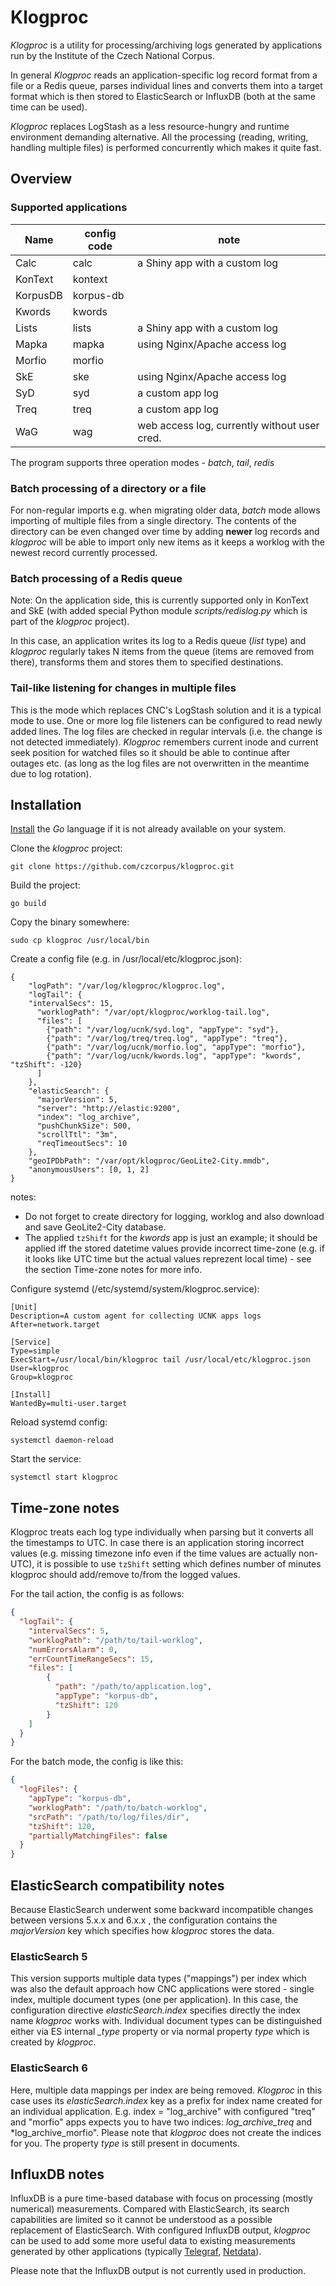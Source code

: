 # Klogproc

*Klogproc* is a utility for processing/archiving logs generated by applications
run by the Institute of the Czech National Corpus.

In general *Klogproc* reads an application-specific log record format from a file
or a Redis queue, parses individual lines and converts them into a target format
which is then stored to ElasticSearch or InfluxDB (both at the same time can be used).

*Klogproc* replaces LogStash as a less resource-hungry and runtime environment demanding
alternative. All the processing (reading, writing, handling multiple files) is performed
concurrently which makes it quite fast.

## Overview

### Supported applications

| Name     | config code | note                            |
|----------|-------------|---------------------------------|
| Calc     | calc        | a Shiny app with a custom log   |
| KonText  | kontext     |                                 |
| KorpusDB | korpus-db   |                                 |
| Kwords   | kwords      |                                 |
| Lists    | lists       | a Shiny app with a custom log   |
| Mapka    | mapka       | using Nginx/Apache access log   |
| Morfio   | morfio      |                                 |
| SkE      | ske         | using Nginx/Apache access log   |
| SyD      | syd         | a custom app log                |
| Treq     | treq        | a custom app log                |
| WaG      | wag         | web access log, currently without user cred.  |

The program supports three operation modes - *batch*, *tail*, *redis*

### Batch processing of a directory or a file

For non-regular imports e.g. when migrating older data, *batch* mode allows
importing of multiple files from a single directory. The contents of the directory
can be even changed over time by adding **newer** log records and *klogproc* will
be able to import only new items as it keeps a worklog with the newest record
currently processed.

### Batch processing of a Redis queue

Note: On the application side, this is currently supported only in KonText
and SkE (with added special Python module *scripts/redislog.py* which is part of
the *klogproc* project).

In this case, an application writes its log to a Redis queue (*list* type) and
*klogproc* regularly takes N items from the queue (items are removed from there),
transforms them and stores them to specified destinations.

### Tail-like listening for changes in multiple files

This is the mode which replaces CNC's LogStash solution and it is a typical
mode to use. One or more log file listeners can be configured to read newly
added lines. The log files are checked in regular intervals (i.e. the change is
not detected immediately). *Klogproc* remembers current inode and current seek position
for watched files so it should be able to continue after outages etc. (as long as
the log files are not overwritten  in the meantime due to log rotation).


## Installation

[Install](https://golang.org/doc/install) the *Go* language if it is not already
available on your system.

Clone the *klogproc* project:

`git clone https://github.com/czcorpus/klogproc.git`

Build the project:

`go build`

Copy the binary somewhere:

`sudo cp klogproc /usr/local/bin`

Create a config file (e.g. in /usr/local/etc/klogproc.json):

```
{
    "logPath": "/var/log/klogproc/klogproc.log",
    "logTail": {
	"intervalSecs": 15,
      "worklogPath": "/var/opt/klogproc/worklog-tail.log",
      "files": [
        {"path": "/var/log/ucnk/syd.log", "appType": "syd"},
        {"path": "/var/log/treq/treq.log", "appType": "treq"},
	    {"path": "/var/log/ucnk/morfio.log", "appType": "morfio"},
	    {"path": "/var/log/ucnk/kwords.log", "appType": "kwords", "tzShift": -120}
      ]
    },
    "elasticSearch": {
	  "majorVersion": 5,
      "server": "http://elastic:9200",
      "index": "log_archive",
      "pushChunkSize": 500,
      "scrollTtl": "3m",
      "reqTimeoutSecs": 10
    },
    "geoIPDbPath": "/var/opt/klogproc/GeoLite2-City.mmdb",
    "anonymousUsers": [0, 1, 2]
}
```

notes:

- Do not forget to create directory for logging, worklog and also
download and save GeoLite2-City database.
- The applied `tzShift` for the *kwords* app is just an example; it should be applied iff the stored
datetime values provide incorrect time-zone (e.g. if it looks like UTC time but the actual
values reprezent local time) - see the section Time-zone notes for more info.

Configure systemd (/etc/systemd/system/klogproc.service):

```
[Unit]
Description=A custom agent for collecting UCNK apps logs
After=network.target

[Service]
Type=simple
ExecStart=/usr/local/bin/klogproc tail /usr/local/etc/klogproc.json
User=klogproc
Group=klogproc

[Install]
WantedBy=multi-user.target
```

Reload systemd config:

`systemctl daemon-reload`

Start the service:

`systemctl start klogproc`

## Time-zone notes

Klogproc treats each log type individually when parsing but it converts all the
timestamps to UTC. In case there is an application storing incorrect values
(e.g. missing timezone info even if the time values are actually non-UTC), it
is possible to use `tzShift` setting which defines number of minutes klogproc
should add/remove to/from the logged values.

For the tail action, the config is as follows:

```json
{
  "logTail": {
    "intervalSecs": 5,
    "worklogPath": "/path/to/tail-worklog",
    "numErrorsAlarm": 0,
    "errCountTimeRangeSecs": 15,
    "files": [
        {
          "path": "/path/to/application.log",
          "appType": "korpus-db",
          "tzShift": 120
        }
    ]
  }
}
```

For the batch mode, the config is like this:

```json
{
  "logFiles": {
    "appType": "korpus-db",
    "worklogPath": "/path/to/batch-worklog",
    "srcPath": "/path/to/log/files/dir",
    "tzShift": 120,
    "partiallyMatchingFiles": false
  }
}
```

## ElasticSearch compatibility notes

Because ElasticSearch underwent some backward incompatible changes between versions 5.x.x and 6.x.x ,
the configuration contains the *majorVersion* key which specifies how *klogproc* stores the data.

### ElasticSearch 5

This version supports multiple data types ("mappings") per index which was also
the default approach how CNC applications were stored - single index, multiple document
types (one per application). In this case, the configuration directive *elasticSearch.index*
specifies directly the index name *klogproc* works with. Individual document types
can be distinguished either via ES internal *_type* property or via normal property *type*
which is created by *klogproc*.

### ElasticSearch 6

Here, multiple data mappings per index are being removed. *Klogproc* in this case
uses its *elasticSearch.index* key as a prefix for index name created for an individual
application. E.g. index = "log_archive" with configured "treq" and "morfio" apps expects
you to have two indices: *log_archive_treq* and *log_archive_morfio". Please note
that *klogproc* does not create the indices for you. The property *type* is still present
in documents.


## InfluxDB notes

InfluxDB is a pure time-based database with focus on processing (mostly numerical) measurements.
Compared with ElasticSearch, its search capabilities are limited so it cannot be understood
as a possible replacement of ElasticSearch. With configured InfluxDB output, *klogproc* can be used
to add some more useful data to existing measurements generated by other applications (typically
[Telegraf](https://github.com/influxdata/telegraf), [Netdata](https://github.com/netdata/netdata)).

Please note that the InfluxDB output is not currently used in production.
